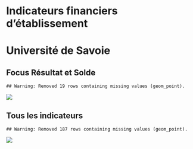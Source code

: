 Indicateurs financiers d’établissement
================

# Université de Savoie

## Focus Résultat et Solde

    ## Warning: Removed 19 rows containing missing values (geom_point).

![](université_de_savoie_files/figure-gfm/etab.focus-1.png)<!-- -->

## Tous les indicateurs

    ## Warning: Removed 187 rows containing missing values (geom_point).

![](université_de_savoie_files/figure-gfm/etab-1.png)<!-- -->

